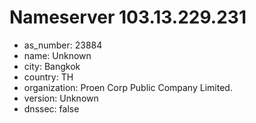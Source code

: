 # Nameserver 103.13.229.231

* as_number: 23884
* name: Unknown
* city: Bangkok
* country: TH
* organization: Proen Corp Public Company Limited.
* version: Unknown
* dnssec: false
